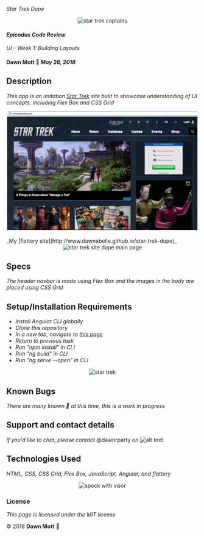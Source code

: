<!-- Twitter icon from https://github.com/carlsednaoui/gitsocial -->
[1.1]: http://i.imgur.com/tXSoThF.png (twitter icon with padding)
_Star Trek Dupe_
<div style="text-align:center"><img src="https://scontent.fsnc1-1.fna.fbcdn.net/v/t1.0-9/21558666_2021084477908047_6214273360370624118_n.jpg?_nc_cat=0&oh=0abf70bdf917cd0b21d455ef5db398dd&oe=5B8F7F8F" alt="star trek captains" width="500"></div>

#### _Epicodus Code Review_
_UI - Week 1: Building Layouts_

#### **Dawn Mott** :sunrise_over_mountains: _May 28, 2018_

## Description

_This app is an imitation [Star Trek](http://www.startrek.com/) site built to showcase understanding of UI concepts, including Flex Box and CSS Grid_
<div style="text-align:center"><img src="/src/assets/img/startreksite.png" alt="star trek site main page" width="500"></div>
<br>
_My [flattery site](http://www.dawnabelle.github.io/star-trek-dupe)_
<div style="text-align:center"><img src="/src/assets/img/startrekdupe .png" alt="star trek site dupe main page" width="500"></div>

## Specs
_The header navbar is made using Flex Box and the images in the body are placed using CSS Grid_

## Setup/Installation Requirements

* _Install Angular CLI globally_
* _Clone this repository_
* _In a new tab, navigate to [this page](https://youtu.be/OSAOsm1u-OE)_
* _Return to previous task_
* _Run "npm install" in CLI_
* _Run "ng build" in CLI_
* _Run "ng serve --open" in CLI_


<div style="text-align:center"><img src="https://usercontent2.hubstatic.com/13204615_f520.jpg" alt="star trek" width="500"></div>

## Known Bugs

_There are many known :bug: at this time, this is a work in progress_

## Support and contact details

_If you'd like to chat, please contact_ @dawnrparty _on_ ![alt text][1.1]

## Technologies Used

_HTML, CSS, CSS Grid, Flex Box, JavaScript, Angular, and flattery_

<div style="text-align:center"><img src="https://i.gifer.com/HysY.gif" alt="spock with visor" width="500"></div>

### License

*This page is licensed under the MIT license*

&copy; 2018 **Dawn Mott** :sunrise_over_mountains:

